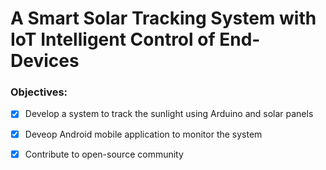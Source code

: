# A Smart Solar Tracking System with IoT Intelligent Control of End-Devices
### Objectives:
- [x] Develop a system to track the sunlight using Arduino and solar panels
- [x] Deveop Android mobile application to monitor the system
- [x] Contribute to open-source community  


